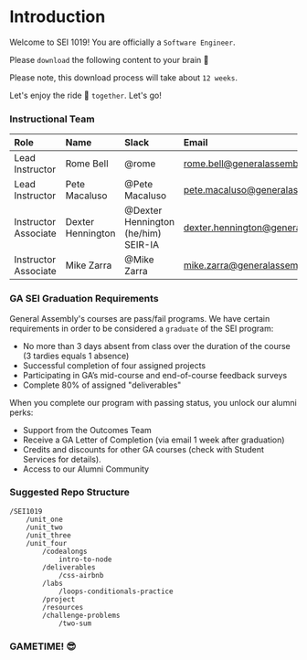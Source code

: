 # Introduction

Welcome to SEI 1019! You are officially a `Software Engineer`. 

Please `download` the following content to your brain 🧠

Please note, this download process will take about `12 weeks`.

Let's enjoy the ride 🎢 `together`. Let's go!

### Instructional Team

|Role        | Name            | Slack       | Email |
|:--         | :--             | :--         | :-- |
|Lead Instructor  | Rome Bell | @rome | rome.bell@generalassemb.ly |
|Lead Instructor | Pete Macaluso | @Pete Macaluso | pete.macaluso@generalassemb.ly
|Instructor Associate | Dexter Hennington | @Dexter Hennington (he/him) SEIR-IA | dexter.hennington@generalassemb.ly |
|Instructor Associate | Mike Zarra |  @Mike Zarra  | mike.zarra@generalassemb.ly |

### GA SEI Graduation Requirements

General Assembly's courses are pass/fail programs. We have certain requirements in order to be considered a `graduate` of the SEI program:

- No more than 3 days absent from class over the duration of the course (3 tardies equals 1 absence)
- Successful completion of four assigned projects
- Participating in GA’s mid-course and end-of-course feedback surveys
- Complete 80% of assigned "deliverables"

When you complete our program with passing status, you unlock our alumni perks:

- Support from the Outcomes Team
- Receive a GA Letter of Completion (via email 1 week after graduation)
- Credits and discounts for other GA courses (check with Student Services for details).
- Access to our Alumni Community

### Suggested Repo Structure
```
/SEI1019
    /unit_one
    /unit_two
    /unit_three
    /unit_four
        /codealongs
            intro-to-node
        /deliverables
            /css-airbnb
        /labs
            /loops-conditionals-practice
        /project
        /resources
        /challenge-problems
            /two-sum
```



### GAMETIME! 😎
